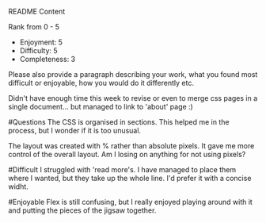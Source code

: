 README Content

Rank from 0 - 5 
- Enjoyment: 5
- Difficulty: 5
- Completeness: 3

Please also provide a paragraph describing your work, what you found most difficult or enjoyable, how you would do it differently etc.



Didn't have enough time this week to revise or even to merge css pages in a single document... but managed to link to 'about' page :)

#Questions
The CSS is organised in sections. This helped me in the process, but I wonder if it is too unusual. 

The layout was created with % rather than absolute pixels. It gave me more control of the overall layout. Am I losing on anything for not using pixels?

#Difficult
I struggled with 'read more's. I have managed to place them where I wanted, but they take up the whole line. I'd prefer it with a concise widht. 

#Enjoyable
Flex is still confusing, but I really enjoyed playing around with it and putting the pieces of the jigsaw together.




